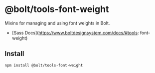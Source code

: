 # @bolt/tools-font-weight
Mixins for managing and using font weights in Bolt.

- [Sass Docs](https://www.boltdesignsystem.com/docs/#tools: font-weight)

## Install
```bash
npm install @bolt/tools-font-weight
```
